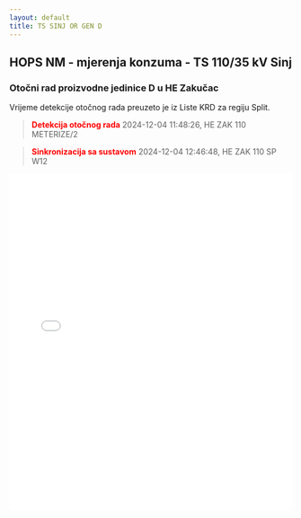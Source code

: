 ```yaml
---
layout: default
title: TS SINJ OR GEN D
---
```

## HOPS NM - mjerenja konzuma - TS 110/35 kV Sinj

### Otočni rad proizvodne jedinice D u HE Zakučac

Vrijeme detekcije otočnog rada preuzeto je iz Liste KRD za regiju Split.

> **<font color="red">Detekcija otočnog rada</font>** 2024-12-04 11:48:26, HE ZAK 110 METERIZE/2

> **<font color="red">Sinkronizacija sa sustavom</font>** 2024-12-04 12:46:48, HE ZAK 110 SP W12


<div class="wide-graph">
    <iframe src="{{ site.baseurl }}/konzum/htmls/ts-sinj-or-gen-d.html" width="100%" height="600px" frameborder="0"></iframe>
</div>